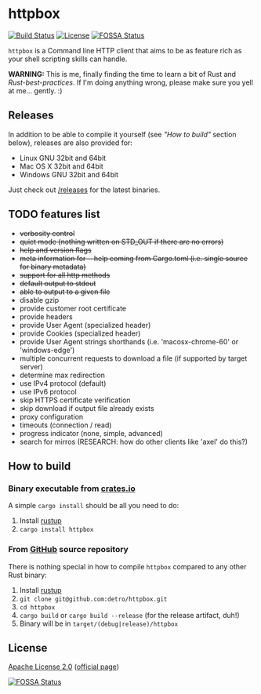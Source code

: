 # httpbox
[![Build Status](https://travis-ci.org/detro/httpbox.svg?branch=master)](https://travis-ci.org/detro/httpbox)
[![License](https://img.shields.io/badge/License-Apache%202.0-blue.svg)](https://opensource.org/licenses/Apache-2.0)
[![FOSSA Status](https://app.fossa.io/api/projects/git%2Bgithub.com%2Fdetro%2Fhttpbox.svg?type=shield)](https://app.fossa.io/projects/git%2Bgithub.com%2Fdetro%2Fhttpbox?ref=badge_shield)

`httpbox` is a Command line HTTP client that aims to be as feature rich as your shell scripting skills can handle.

**WARNING:** This is me, finally finding the time to learn a bit of Rust and _Rust-best-practices_.
If I'm doing anything wrong, please make sure you yell at me... gently. :)

## Releases

In addition to be able to compile it yourself (see _"How to build"_ section below), releases are also
provided for:

* Linux GNU 32bit and 64bit
* Mac OS X 32bit and 64bit
* Windows GNU 32bit and 64bit

Just check out [/releases](https://github.com/detro/httpbox/releases) for the latest binaries.

## TODO features list

* ~~verbosity control~~
* ~~quiet mode (nothing written on STD_OUT if there are no errors)~~
* ~~help and version flags~~
* ~~meta information for --help coming from Cargo.toml (i.e. single source for binary metadata)~~
* ~~support for all http methods~~
* ~~default output to stdout~~
* ~~able to output to a given file~~
* disable gzip
* provide customer root certificate
* provide headers
* provide User Agent (specialized header)
* provide Cookies (specialized header)
* provide User Agent strings shorthands (i.e. 'macosx-chrome-60' or 'windows-edge')
* multiple concurrent requests to download a file (if supported by target server)
* determine max redirection
* use IPv4 protocol (default)
* use IPv6 protocol
* skip HTTPS certificate verification
* skip download if output file already exists
* proxy configuration
* timeouts (connection / read)
* progress indicator (none, simple, advanced)
* search for mirros (RESEARCH: how do other clients like 'axel' do this?)

## How to build

### Binary executable from [crates.io](https://crates.io/crates/httpbox)

A simple `cargo install` should be all you need to do:

1. Install [rustup](https://www.rustup.rs/)
2. `cargo install httpbox`

### From [GitHub](https://github.com/detro/httpbox) source repository

There is nothing special in how to compile `httpbox` compared to any other Rust binary:

1. Install [rustup](https://www.rustup.rs/)
2. `git clone git@github.com:detro/httpbox.git`
3. `cd httpbox`
4. `cargo build` or `cargo build --release` (for the release artifact, duh!)
5. Binary will be in `target/(debug|release)/httpbox`

## License

[Apache License 2.0](./LICENSE) ([official page](https://www.apache.org/licenses/LICENSE-2.0))

[![FOSSA Status](https://app.fossa.io/api/projects/git%2Bgithub.com%2Fdetro%2Fhttpbox.svg?type=large)](https://app.fossa.io/projects/git%2Bgithub.com%2Fdetro%2Fhttpbox?ref=badge_large)
